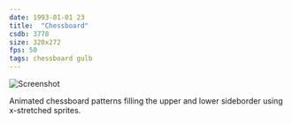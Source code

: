 ```yaml
---
date: 1993-01-01 23
title:  "Chessboard"
csdb: 3778
size: 320x272
fps: 50
tags: chessboard gulb
---
```

![Screenshot](/c64wrd/varsity/hipmania/chessboard.png)

Animated chessboard patterns filling the upper and lower sideborder using x-stretched sprites.

<!--more-->
